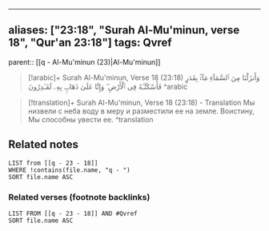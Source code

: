 
---
aliases: ["23:18", "Surah Al-Mu'minun, verse 18", "Qur'an 23:18"]
tags: Qvref
---

parent:: [[q - Al-Mu'minun (23)|Al-Mu'minun]]

> [!arabic]+ Surah Al-Mu'minun, Verse 18 (23:18)
> <span class="quran-arabic">وَأَنزَلْنَا مِنَ ٱلسَّمَآءِ مَآءًۢ بِقَدَرٍ فَأَسْكَنَّـٰهُ فِى ٱلْأَرْضِ ۖ وَإِنَّا عَلَىٰ ذَهَابٍۭ بِهِۦ لَقَـٰدِرُونَ</span>
^arabic

> [!translation]+ Surah Al-Mu'minun, Verse 18 (23:18) - Translation
> Мы низвели с неба воду в меру и разместили ее на земле. Воистину, Мы способны увести ее.
^translation



## Related notes
```dataview
LIST from [[q - 23 - 18]]
WHERE !contains(file.name, "q - ")
SORT file.name ASC
```

### Related verses (footnote backlinks)
```dataview
LIST FROM [[q - 23 - 18]] AND #Qvref
SORT file.name ASC
```

